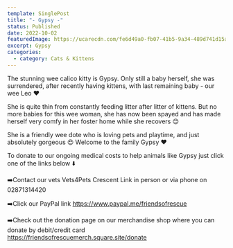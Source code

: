 ```yaml
---
template: SinglePost
title: "- Gypsy -"
status: Published
date: 2022-10-02
featuredImage: https://ucarecdn.com/fe6d49a0-fb07-41b5-9a34-489d741d15a3/-/crop/1507x1424/0,309/-/preview/
excerpt: Gypsy
categories:
  - category: Cats & Kittens
---
```

The stunning wee calico kitty is Gypsy. Only still a baby herself, she was surrendered, after recently having kittens, with last remaining baby - our wee Leo ❤️

She is quite thin from constantly feeding litter after litter of kittens. But no more babies for this wee woman, she has now been spayed and has made herself very comfy in her foster home while she recovers 😊

She is a friendly wee dote who is loving pets and playtime, and just absolutely gorgeous 😍
Welcome to the family Gypsy ❤️

To donate to our ongoing medical costs to help animals like Gypsy just click one of the links below ⬇️

➡️Contact our vets Vets4Pets Crescent Link in person or via phone on 02871314420

➡️Click our PayPal link
https://www.paypal.me/friendsofrescue

➡️Check out the donation page on our merchandise shop where you can donate by debit/credit card
https://friendsofrescuemerch.square.site/donate
